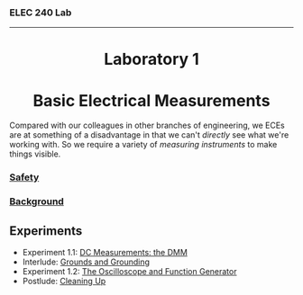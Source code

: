 <h3>ELEC 240 Lab<hr></h3>
<center>
<h1>
Laboratory 1
</h1>
<h1>
Basic Electrical Measurements
</h1>
</center>
Compared with our colleagues in other branches of engineering,
we ECEs are at something of a disadvantage in that we can't
<em>directly</em> see what we're working with. So we require a variety of <em>measuring instruments</em> to make things visible.

<a name=Safety href=safety><h3>Safety</h3></a>

<a name=Background href=file.6><h3>Background</h3></a>



<h2>Experiments</h2>
<ul>
<li>
Experiment 1.1:
<a name=DC Measurements: the DMM href=exp1.1>DC Measurements: the DMM</a>
<li>
Interlude:
<a name=Grounds and Grounding href=file.9>Grounds and Grounding</a>
<li>
Experiment 1.2:
<a name=The Oscilloscope and Function Generator href=exp1.2>The Oscilloscope and Function Generator</a>
<li>
Postlude:
<a name=Cleaning Up href=file.10>Cleaning Up</a>
</ul>
